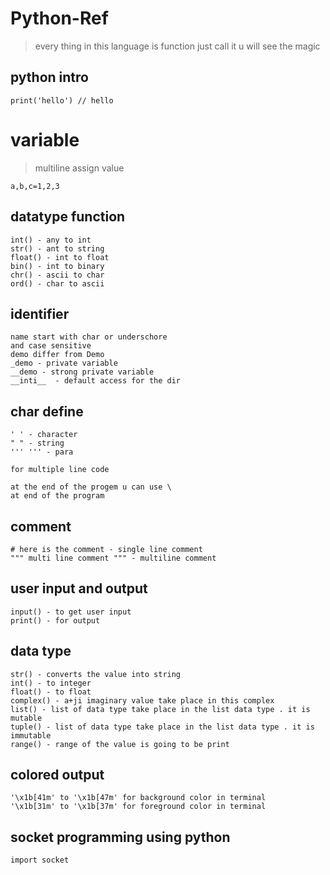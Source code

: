 # Python-Ref
> every thing in this language is function just call it u will see the magic

## python intro
```
print('hello') // hello
```

# variable
>multiline assign value
```
a,b,c=1,2,3
```

## datatype function

```
int() - any to int
str() - ant to string
float() - int to float
bin() - int to binary
chr() - ascii to char
ord() - char to ascii
```

## identifier
```
name start with char or underschore
and case sensitive
demo differ from Demo
_demo - private variable
__demo - strong private variable
__inti__  - default access for the dir
```

## char define
```
' ' - character
" " - string
''' ''' - para

for multiple line code

at the end of the progem u can use \ 
at end of the program
```

## comment
```
# here is the comment - single line comment
""" multi line comment """ - multiline comment
```

## user input and output
```
input() - to get user input
print() - for output
```
## data type
```
str() - converts the value into string
int() - to integer
float() - to float 
complex() - a+ji imaginary value take place in this complex
list() - list of data type take place in the list data type . it is mutable
tuple() - list of data type take place in the list data type . it is immutable
range() - range of the value is going to be print
```
## colored output
```
'\x1b[41m' to '\x1b[47m' for background color in terminal
'\x1b[31m' to '\x1b[37m' for foreground color in terminal
```
## socket programming using python

```
import socket

```


